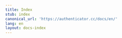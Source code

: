 ```yaml
---
title: Index
stub: index
canonical_url: 'https://authenticator.cc/docs/en/'
lang: en
layout: docs-index
---
```

